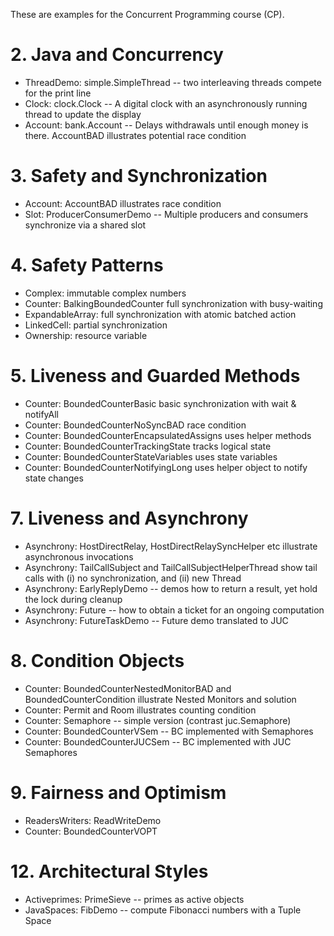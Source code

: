 
These are examples for the Concurrent Programming course (CP).

# 2. Java and Concurrency
- ThreadDemo: simple.SimpleThread -- two interleaving threads compete for the print line
- Clock: clock.Clock -- A digital clock with an asynchronously running thread to update the display
- Account: bank.Account -- Delays withdrawals until enough money is there.
  AccountBAD illustrates potential race condition

# 3. Safety and Synchronization
- Account: AccountBAD illustrates race condition
- Slot: ProducerConsumerDemo -- Multiple producers and consumers synchronize via a shared slot

# 4. Safety Patterns
- Complex: immutable complex numbers
- Counter: BalkingBoundedCounter full synchronization with busy-waiting
- ExpandableArray: full synchronization with atomic batched action
- LinkedCell: partial synchronization
- Ownership: resource variable

# 5. Liveness and Guarded Methods
- Counter: BoundedCounterBasic basic synchronization with wait & notifyAll
- Counter: BoundedCounterNoSyncBAD race condition
- Counter: BoundedCounterEncapsulatedAssigns uses helper methods
- Counter: BoundedCounterTrackingState tracks logical state
- Counter: BoundedCounterStateVariables uses state variables
- Counter: BoundedCounterNotifyingLong uses helper object to notify state changes

# 7. Liveness and Asynchrony
- Asynchrony: HostDirectRelay, HostDirectRelaySyncHelper etc illustrate asynchronous invocations
- Asynchrony: TailCallSubject and TailCallSubjectHelperThread show tail calls with (i) no synchronization, and (ii) new Thread
- Asynchrony: EarlyReplyDemo -- demos how to return a result, yet hold the lock during cleanup
- Asynchrony: Future -- how to obtain a ticket for an ongoing computation
- Asynchrony: FutureTaskDemo -- Future demo translated to JUC

# 8. Condition Objects
- Counter: BoundedCounterNestedMonitorBAD and BoundedCounterCondition
illustrate Nested Monitors and solution
- Counter: Permit and Room illustrates counting condition
- Counter: Semaphore -- simple version (contrast juc.Semaphore)
- Counter: BoundedCounterVSem -- BC implemented with Semaphores
- Counter: BoundedCounterJUCSem -- BC implemented with JUC Semaphores

# 9. Fairness and Optimism
- ReadersWriters: ReadWriteDemo
- Counter: BoundedCounterVOPT

# 12. Architectural Styles
- Activeprimes: PrimeSieve -- primes as active objects
- JavaSpaces: FibDemo -- compute Fibonacci numbers with a Tuple Space
